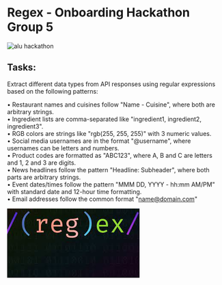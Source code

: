 # Regex - Onboarding Hackathon Group 5


![alu hackathon](https://github.com/Justice00000/alu_regex-data-extraction-group5/assets/133651805/2526ad6e-486f-4084-8464-b45d0267def1)

## Tasks:  
  
Extract different data types from API responses using regular expressions based on the following patterns:  
  
• Restaurant names and cuisines follow "Name - Cuisine", where both are arbitrary strings.<br>
• Ingredient lists are comma-separated like "ingredient1, ingredient2, ingredient3".  
• RGB colors are strings like "rgb(255, 255, 255)" with 3 numeric values.  
• Social media usernames are in the format "@username", where usernames can be letters and numbers.  
• Product codes are formatted as "ABC123", where A, B and C are letters and 1, 2 and 3 are digits.  
• News headlines follow the pattern "Headline: Subheader", where both parts are arbitrary strings.  
• Event dates/times follow the pattern "MMM DD, YYYY - hh:mm AM/PM" with standard date and 12-hour time formatting.  
• Email addresses follow the common format "name@domain.com" 

![README file](https://github.com/Justice00000/alu_regex-data-extraction-group5/raw/main/asset/alu-hackathon.jpeg)
